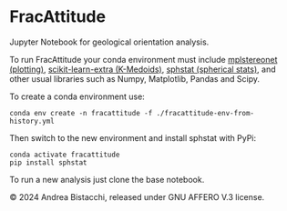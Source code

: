 # FracAttitude

Jupyter Notebook for geological orientation analysis.

To run FracAttitude your conda environment must include [mplstereonet (plotting)](https://github.com/joferkington/mplstereonet/), [scikit-learn-extra (K-Medoids)](https://scikit-learn-extra.readthedocs.io/en/stable/generated/sklearn_extra.cluster.KMedoids.html#sklearn_extra.cluster.KMedoids), [sphstat (spherical stats)](https://sphstat.readthedocs.io/en/latest/index.html), and other usual libraries such as Numpy, Matplotlib, Pandas and Scipy.

To create a conda environment use:

`conda env create -n fracattitude -f ./fracattitude-env-from-history.yml`

Then switch to the new environment and install sphstat with PyPi:

```
conda activate fracattitude
pip install sphstat
```

To run a new analysis just clone the base notebook.

© 2024 Andrea Bistacchi, released under GNU AFFERO V.3 license.
